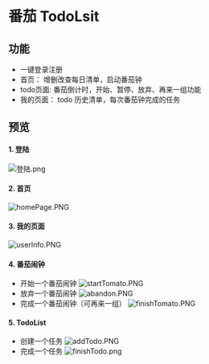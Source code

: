 # 番茄 TodoLsit
## 功能
- 一键登录注册
- 首页： 增删改查每日清单，启动番茄钟
- todo页面: 番茄倒计时，开始、暂停、放弃、再来一组功能
- 我的页面： todo 历史清单，每次番茄钟完成的任务

## 预览

#### 1. 登陆
![登陆.png](https://i.loli.net/2019/04/13/5cb198dc3d81e.png)
#### 2. 首页
![homePage.PNG](https://i.loli.net/2020/10/12/hMkJOTGu4BiEpm2.png)
#### 3. 我的页面
![userInfo.PNG](https://i.loli.net/2020/10/12/j8QX36lOxJUNDbK.png)
#### 4. 番茄闹钟
- 开始一个番茄闹钟
![startTomato.PNG](https://i.loli.net/2020/10/12/l5aWLx9HZ3O6K8k.png)
- 放弃一个番茄闹钟
![abandon.PNG](https://i.loli.net/2020/10/12/easSmVRCzTuQh5Y.png)
- 完成一个番茄闹钟（可再来一组）
![finishTomato.PNG](https://i.loli.net/2020/10/12/aKyBNgxpJEbG96X.png)
#### 5. TodoList
- 创建一个任务
![addTodo.PNG](https://i.loli.net/2020/10/12/ahVR8g2XlWFqQTy.png)
- 完成一个任务
![finishTodo.png](https://i.loli.net/2020/10/12/yNlXeUi4AFv6ZBK.png)
